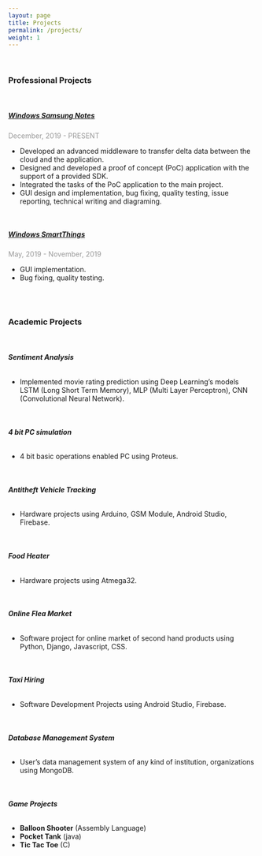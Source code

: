 ```yaml
---
layout: page
title: Projects
permalink: /projects/
weight: 1
---
```

<br/>

### **Professional Projects**
<br>

##### <a href = "https://www.microsoft.com/en-us/p/samsung-notes/9nblggh43vhv?activetab=pivot:overviewtab" target="_blank" rel="noopener noreferrer"><b>Windows Samsung Notes</b></a>
<font color = "#989898">December, 2019 - PRESENT</font>
- Developed an advanced middleware to transfer delta data between the cloud and the application.
- Designed and developed a proof of concept (PoC) application with the support of a provided SDK.
- Integrated the tasks of the PoC application to the main project.
- GUI design and implementation, bug fixing, quality testing, issue reporting, technical writing and diagraming.
<br>

##### <a href = "https://www.microsoft.com/en-us/p/smartthings/9nhw1sb8b92l?activetab=pivot:overviewtab" target="_blank" rel="noopener noreferrer"><b>Windows SmartThings</b></a>
<font color = "#989898">May, 2019 - November, 2019</font> 
- GUI implementation.
- Bug fixing, quality testing.
<br> 
<br>

### **Academic Projects**
<br>

###### **Sentiment Analysis**
- Implemented movie rating prediction using Deep Learning’s models LSTM (Long Short Term Memory), MLP (Multi Layer Perceptron), CNN (Convolutional Neural Network).
<br>

###### **4 bit PC simulation**
- 4 bit basic operations enabled PC using Proteus.
<br>

###### **Antitheft Vehicle Tracking**
- Hardware projects using Arduino, GSM Module, Android Studio, Firebase.
<br>

###### **Food Heater**
- Hardware projects using Atmega32.
<br>

###### **Online Flea Market**
- Software project for online market of second hand products using Python, Django, Javascript, CSS.
<br>

###### **Taxi Hiring**
- Software Development Projects using Android Studio, Firebase.
<br>

###### **Database Management System**
- User’s data management system of any kind of institution, organizations using MongoDB.
<br>

###### **Game Projects**
- **Balloon Shooter** (Assembly Language)
- **Pocket Tank** (java)
- **Tic Tac Toe** (C)

<br>
